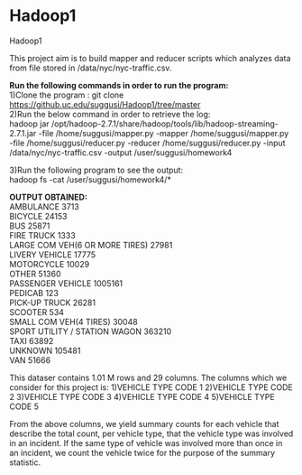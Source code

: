 # Hadoop1
Hadoop1


This project aim is to  build mapper and reducer scripts which analyzes data from file stored in  /data/nyc/nyc-traffic.csv.

**Run the following commands in order to run the program:**<br>
1)Clone the program : git clone https://github.uc.edu/suggusi/Hadoop1/tree/master <br>
2)Run the below command in order to retrieve the log: <br>
hadoop jar /opt/hadoop-2.7.1/share/hadoop/tools/lib/hadoop-streaming-2.7.1.jar -file /home/suggusi/mapper.py    -mapper /home/suggusi/mapper.py -file /home/suggusi/reducer.py   -reducer /home/suggusi/reducer.py -input /data/nyc/nyc-traffic.csv  -output /user/suggusi/homework4

3)Run the following program to see the output: <br>
hadoop fs -cat /user/suggusi/homework4/*

**OUTPUT OBTAINED:**<br>
AMBULANCE 3713<br>
BICYCLE 24153 <br>
BUS     25871<br>
FIRE TRUCK      1333<br>
LARGE COM VEH(6 OR MORE TIRES)  27981<br>
LIVERY VEHICLE  17775<br>
MOTORCYCLE      10029<br>
OTHER   51360 <br>
PASSENGER VEHICLE       1005161 <br>
PEDICAB 123<br>
PICK-UP TRUCK   26281<br>
SCOOTER 534<br>
SMALL COM VEH(4 TIRES)  30048 <br>
SPORT UTILITY / STATION WAGON   363210 <br>
TAXI    63892 <br>
UNKNOWN 105481 <br>
VAN     51666 <br>

This dataser contains 1.01 M rows and 29 columns.
The columns which we consider for this project is:
1)VEHICLE TYPE CODE 1
2)VEHICLE TYPE CODE 2
3)VEHICLE TYPE CODE 3
4)VEHICLE TYPE CODE 4
5)VEHICLE TYPE CODE 5

From the above columns, we yield summary counts for each vehicle that describe the total count, per vehicle type, that the vehicle type was involved in an incident. If the same  type of vehicle was involved more than once in an incident, we count the vehicle twice for the purpose of the summary statistic.



